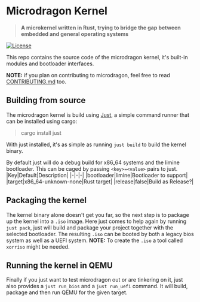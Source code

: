 # Microdragon Kernel

> **A microkernel written in Rust, trying to bridge the gap between embedded and general operating systems**

[![License](https://img.shields.io/github/license/Microdragon/Kernel?style=flat-square)](LICENSE)

This repo contains the source code of the microdragon kernel, it's built-in modules and bootloader interfaces.

**NOTE:** if you plan on contributing to microdragon, feel free to read [CONTRIBUTING.md](CONTRIBUTING.md) too.

## Building from source

The microdragon kernel is build using [Just](https://github.com/casey/just), a simple command runner that can be installed using cargo:
> cargo install just

With just installed, it's as simple as running `just build` to build the kernel binary.

By default just will do a debug build for x86_64 systems and the limine bootloader.
This can be caged by passing `<key>=<value>` pairs to just.
|Key|Default|Description|
|-|-|-|
|bootloader|limine|Bootloader to support|
|target|x86_64-unknown-none|Rust target|
|release|false|Build as Release?|

## Packaging the kernel

The kernel binary alone doesn't get you far, so the next step is to package up the kernel into a `.iso` image.
Here just comes to help again by running `just pack`, just will build and package your project together with the selected bootloader.
The resulting `.iso` can be booted by both a legacy bios system as well as a UEFI system.
**NOTE:** To create the `.iso` a tool called `xorriso` might be needed.

## Running the kernel in QEMU

Finally if you just want to test microdragon out or are tinkering on it, just also provides a `just run_bios` and a `just run_uefi` command.
It will build, package and then run QEMU for the given target.
